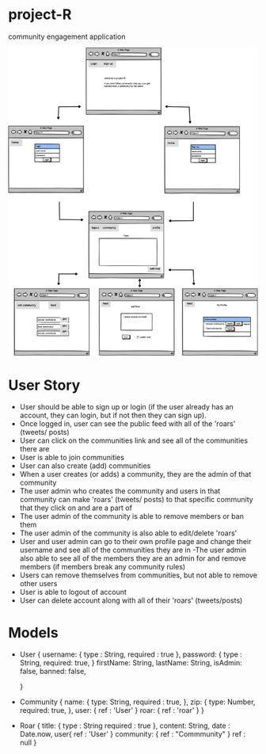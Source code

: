 # project-R
community engagement application

![our wireframe](./images/wireframe1.png)

# User Story


- User should be able to sign up or login (if the user already has an account, they can login, but if not then they can sign up).
- Once logged in, user can see the public feed with all of the 'roars' (tweets/ posts)
- User can click on the communities link and see all of the communities there are 
- User is able to join communities 
- User can also create (add) communities
- When a user creates (or adds) a community, they are the admin of that community
- The user admin who creates the community and users in that community can make 'roars' (tweets/ posts) to that specific community that they click on and are a part of
- The user admin of the community is able to remove members or ban them
- The user admin of the community is also able to edit/delete 'roars'
- User and user admin can go to their own profile page and change their username and see all of the communities they are in
-The user admin also able to see all of the members they are an admin for and remove members (if members break any community rules)
- Users can remove themselves from communities, but not able to remove other users
- User is able to logout of account
- User can delete account along with all of their 'roars' (tweets/posts)

# Models 

- User {
		username: {
			type : String,
			required : true
		},
		password: {
			type : String,
			required: true,
		}
		firstName: String,
		lastName: String,
		isAdmin: false,
		banned: false,

	}
- Community {
		name: {
			type: String,
			required : true,
		},
		zip: {
			type: Number,
			required: true,
		},
		user: {
			ref : 'User'
		}
		roar: {
			ref : 'roar'
		}
	}
- Roar {
		title: {
			type : String
			required : true
		},
		content: String,
		date : Date.now,
		user{
			ref : 'User'
		}
		community: {
			ref : "Commmunity"
		}
		ref : null
	}
